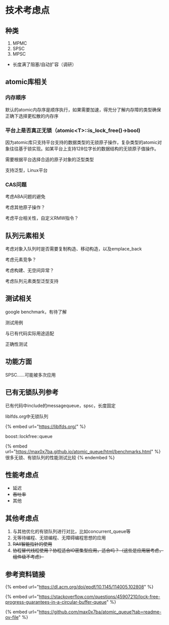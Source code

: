 # 技术考虑点

## 种类

1. MPMC
2. SPSC
3. MPSC

* 长度满了阻塞/自动扩容（调研）

## atomic库相关

### 内存顺序

默认的atomic内存序是顺序执行，如果需要加速，得充分了解内存障的类型确保正确下选择更松散的内存序

### 平台上是否真正无锁（atomic\<T>::is\_lock\_free()->bool)

因为atomic库只支持平台支持的数据类型的无锁原子操作，复杂类型的atomic对象往往基于锁实现。如某平台上支持128位字长的数据结构的无锁原子值操作。

需要根据平台选择合适的原子对象的泛型类型

支持泛型，Linux平台

### CAS问题

考虑ABA问题的避免

考虑其他原子操作？

考虑平台相关性，自定义RMW指令？

## 队列元素相关

考虑对象入队列时是否需要复制构造、移动构造，以及emplace\_back

考虑元素竞争？

考虑构建、无空间异常？

考虑队列元素类型泛型支持

## 测试相关

google benchmark，有待了解

测试用例

与已有代码实际用途适配

正确性测试

## 功能方面

SPSC……可能被多次应用

## 已有无锁队列参考

已有代码中include的messagequeue，spsc，长度固定

liblfds.org中无锁队列

{% embed url="https://liblfds.org/" %}

boost::lockfree::queue

{% embed url="https://max0x7ba.github.io/atomic_queue/html/benchmarks.html" %}
很多无锁、有锁队列的性能测试比较
{% endembed %}



## 性能考虑点

* 延迟
* ~~吞吐率~~
* 其他

## 其他考虑点

1. 与其他优化的有锁队列进行对比，比如concurrent\_queue等
2. 无等待编程、无锁编程、无障碍编程思想的应用
3. ~~RAII智能指针的使用~~
4. ~~协程替代线程使用？协程适合IO密集型应用，适合吗？（这些是应用层考虑，组件级不考虑）~~

## 参考资料链接

{% embed url="https://dl.acm.org/doi/epdf/10.1145/114005.102808" %}

{% embed url="https://stackoverflow.com/questions/45907210/lock-free-progress-guarantees-in-a-circular-buffer-queue" %}

{% embed url="https://github.com/max0x7ba/atomic_queue?tab=readme-ov-file" %}
